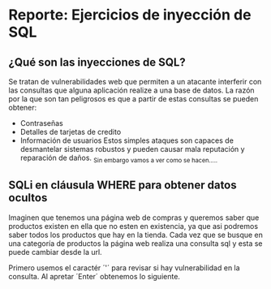 # Reporte: Ejercicios de inyección de SQL

## ¿Qué son las inyecciones de SQL?

Se tratan de vulnerabilidades web que permiten a un atacante interferir con las consultas 
que alguna aplicación realize a una base de datos. La razón por la que son tan peligrosos es que a partir
de estas consultas se pueden obtener:
* Contraseñas
* Detalles de tarjetas de credito
* Información de usuarios
Estos simples ataques son capaces de desmantelar sistemas robustos y pueden causar mala reputación
y reparación de daños. <sub>Sin embargo vamos a ver como se hacen.....</sub>

## SQLi en cláusula WHERE para obtener datos ocultos
Imaginen que tenemos una página web de compras y queremos saber que productos existen en ella que no esten
en existencia, ya que asi podremos saber todos los productos que hay en la tienda. Cada vez que se busque en una categoría de productos
la página web realiza una consulta sql y esta se puede cambiar desde la url.

Primero usemos el caractér ´'´ para revisar si hay vulnerabilidad en la consulta. Al apretar ´Enter´ obtenemos lo siguiente.
